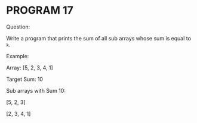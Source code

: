 # PROGRAM 17

Question:

Write a program that prints the sum of all sub arrays whose sum is equal to `k`.

Example:

Array: [5, 2, 3, 4, 1]

Target Sum: 10

Sub arrays with Sum 10:

[5, 2, 3]

[2, 3, 4, 1]
